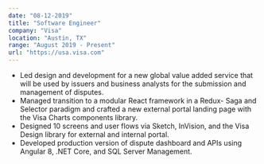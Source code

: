 ```yaml
---
date: "08-12-2019"
title: "Software Engineer"
company: "Visa"
location: "Austin, TX"
range: "August 2019 - Present"
url: "https://usa.visa.com"
---
```


- Led design and development for a new global value added service that will be used by issuers and business analysts for the submission and management of disputes.
- Managed transition to a modular React framework in a Redux- Saga and Selector paradigm and crafted a new external portal landing page with the Visa Charts components library.
- Designed 10 screens and user flows via Sketch, InVision, and the Visa Design library for external and internal portal.
- Developed production version of dispute dashboard and APIs using Angular 8, .NET Core, and SQL Server Management.
